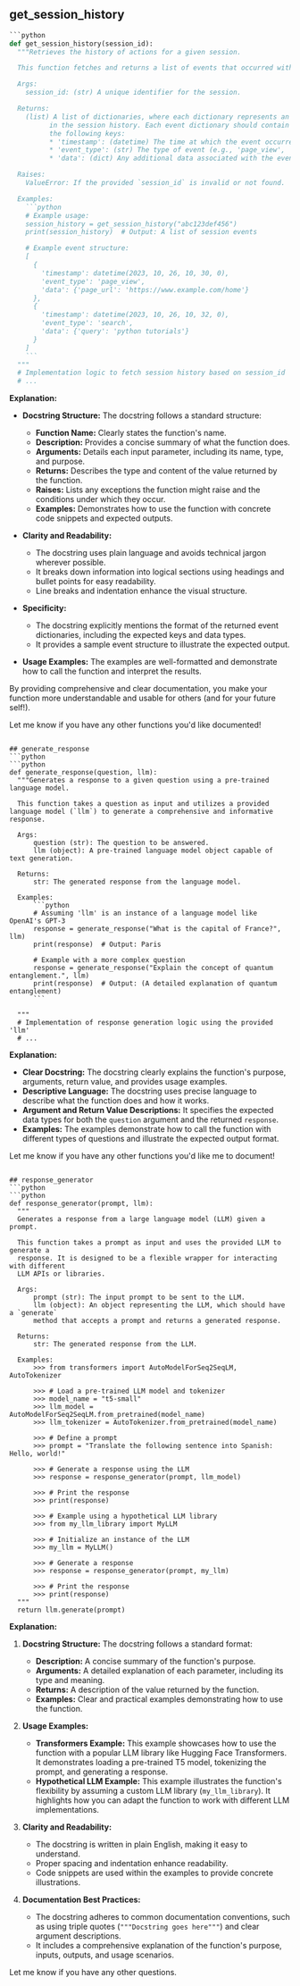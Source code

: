 ## get_session_history
```python
```python
def get_session_history(session_id):
  """Retrieves the history of actions for a given session.

  This function fetches and returns a list of events that occurred within a specific session. 

  Args:
    session_id: (str) A unique identifier for the session.

  Returns:
    (list) A list of dictionaries, where each dictionary represents an event 
          in the session history. Each event dictionary should contain at least
          the following keys: 
          * 'timestamp': (datetime) The time at which the event occurred.
          * 'event_type': (str) The type of event (e.g., 'page_view', 'search', 'click').
          * 'data': (dict) Any additional data associated with the event.

  Raises:
    ValueError: If the provided `session_id` is invalid or not found.

  Examples:
    ```python
    # Example usage:
    session_history = get_session_history("abc123def456")
    print(session_history)  # Output: A list of session events

    # Example event structure:
    [
      {
        'timestamp': datetime(2023, 10, 26, 10, 30, 0),
        'event_type': 'page_view',
        'data': {'page_url': 'https://www.example.com/home'}
      },
      {
        'timestamp': datetime(2023, 10, 26, 10, 32, 0),
        'event_type': 'search',
        'data': {'query': 'python tutorials'}
      }
    ]
    ```
  """
  # Implementation logic to fetch session history based on session_id
  # ...
```



**Explanation:**

* **Docstring Structure:** The docstring follows a standard structure:
    * **Function Name:** Clearly states the function's name.
    * **Description:** Provides a concise summary of what the function does.
    * **Arguments:**  Details each input parameter, including its name, type, and purpose.
    * **Returns:** Describes the type and content of the value returned by the function.
    * **Raises:** Lists any exceptions the function might raise and the conditions under which they occur.
    * **Examples:** Demonstrates how to use the function with concrete code snippets and expected outputs.

* **Clarity and Readability:**
    *  The docstring uses plain language and avoids technical jargon wherever possible.
    *  It breaks down information into logical sections using headings and bullet points for easy readability.
    *  Line breaks and indentation enhance the visual structure.

* **Specificity:**

    *  The docstring explicitly mentions the format of the returned event dictionaries, including the expected keys and data types.
    *  It provides a sample event structure to illustrate the expected output.



* **Usage Examples:**  The examples are well-formatted and demonstrate how to call the function and interpret the results.

By providing comprehensive and clear documentation, you make your function more understandable and usable for others (and for your future self!).


Let me know if you have any other functions you'd like documented!
```

## generate_response
```python
```python
def generate_response(question, llm):
  """Generates a response to a given question using a pre-trained language model.

  This function takes a question as input and utilizes a provided language model (`llm`) to generate a comprehensive and informative response. 

  Args:
      question (str): The question to be answered.
      llm (object): A pre-trained language model object capable of text generation.

  Returns:
      str: The generated response from the language model.

  Examples:
      ```python
      # Assuming 'llm' is an instance of a language model like OpenAI's GPT-3
      response = generate_response("What is the capital of France?", llm)
      print(response)  # Output: Paris

      # Example with a more complex question
      response = generate_response("Explain the concept of quantum entanglement.", llm)
      print(response)  # Output: (A detailed explanation of quantum entanglement)
      ```

  """
  # Implementation of response generation logic using the provided 'llm'
  # ...
``` 

**Explanation:**

* **Clear Docstring:** The docstring clearly explains the function's purpose, arguments, return value, and provides usage examples.
* **Descriptive Language:**  The docstring uses precise language to describe what the function does and how it works. 
* **Argument and Return Value Descriptions:** It specifies the expected data types for both the `question` argument and the returned `response`.
* **Examples:** The examples demonstrate how to call the function with different types of questions and illustrate the expected output format.



Let me know if you have any other functions you'd like me to document!
```

## response_generator
```python
```python
def response_generator(prompt, llm):
  """
  Generates a response from a large language model (LLM) given a prompt.

  This function takes a prompt as input and uses the provided LLM to generate a 
  response. It is designed to be a flexible wrapper for interacting with different 
  LLM APIs or libraries.

  Args:
      prompt (str): The input prompt to be sent to the LLM.
      llm (object): An object representing the LLM, which should have a `generate` 
      method that accepts a prompt and returns a generated response.

  Returns:
      str: The generated response from the LLM.

  Examples:
      >>> from transformers import AutoModelForSeq2SeqLM, AutoTokenizer

      >>> # Load a pre-trained LLM model and tokenizer
      >>> model_name = "t5-small"
      >>> llm_model = AutoModelForSeq2SeqLM.from_pretrained(model_name)
      >>> llm_tokenizer = AutoTokenizer.from_pretrained(model_name)

      >>> # Define a prompt
      >>> prompt = "Translate the following sentence into Spanish: Hello, world!"

      >>> # Generate a response using the LLM
      >>> response = response_generator(prompt, llm_model)

      >>> # Print the response
      >>> print(response)
      
      >>> # Example using a hypothetical LLM library
      >>> from my_llm_library import MyLLM

      >>> # Initialize an instance of the LLM
      >>> my_llm = MyLLM()

      >>> # Generate a response
      >>> response = response_generator(prompt, my_llm)

      >>> # Print the response
      >>> print(response)
  """
  return llm.generate(prompt) 
```

**Explanation:**

1. **Docstring Structure:** The docstring follows a standard format:
   - **Description:** A concise summary of the function's purpose.
   - **Arguments:** A detailed explanation of each parameter, including its type and meaning.
   - **Returns:** A description of the value returned by the function.
   - **Examples:**  Clear and practical examples demonstrating how to use the function.

2. **Usage Examples:**
   - **Transformers Example:** This example showcases how to use the function with a popular LLM library like Hugging Face Transformers. It demonstrates loading a pre-trained T5 model, tokenizing the prompt, and generating a response.
   - **Hypothetical LLM Example:** This example illustrates the function's flexibility by assuming a custom LLM library (`my_llm_library`). It highlights how you can adapt the function to work with different LLM implementations.

3. **Clarity and Readability:**
   - The docstring is written in plain English, making it easy to understand.
   - Proper spacing and indentation enhance readability.
   - Code snippets are used within the examples to provide concrete illustrations.

4. **Documentation Best Practices:**
   - The docstring adheres to common documentation conventions, such as using triple quotes (`"""Docstring goes here"""`) and clear argument descriptions.
   - It includes a comprehensive explanation of the function's purpose, inputs, outputs, and usage scenarios.



Let me know if you have any other questions.
```


